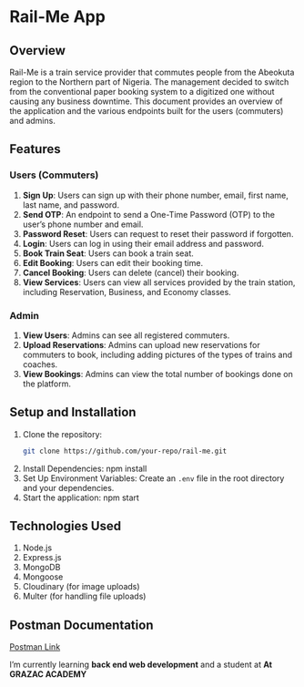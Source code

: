 # Rail-Me App

## Overview
Rail-Me is a train service provider that commutes people from the Abeokuta region to the Northern part of Nigeria. The management decided to switch from the conventional paper booking system to a digitized one without causing any business downtime. This document provides an overview of the application and the various endpoints built for the users (commuters) and admins.

## Features

### Users (Commuters)
1. **Sign Up**: Users can sign up with their phone number, email, first name, last name, and password.
2. **Send OTP**: An endpoint to send a One-Time Password (OTP) to the user’s phone number and email.
3. **Password Reset**: Users can request to reset their password if forgotten.
4. **Login**: Users can log in using their email address and password.
5. **Book Train Seat**: Users can book a train seat.
6. **Edit Booking**: Users can edit their booking time.
7. **Cancel Booking**: Users can delete (cancel) their booking.
8. **View Services**: Users can view all services provided by the train station, including Reservation, Business, and Economy classes.

### Admin
1. **View Users**: Admins can see all registered commuters.
2. **Upload Reservations**: Admins can upload new reservations for commuters to book, including adding pictures of the types of trains and coaches.
3. **View Bookings**: Admins can view the total number of bookings done on the platform.

## Setup and Installation

1. Clone the repository:
   ```sh
   git clone https://github.com/your-repo/rail-me.git
2. Install Dependencies:
   npm install
3. Set Up Environment Variables:
   Create an `.env` file in the root directory and your dependencies.
4. Start the application:
   npm start

## Technologies Used
1. Node.js
2. Express.js
3. MongoDB
4. Mongoose
5. Cloudinary (for image uploads)
6. Multer (for handling file uploads)

## Postman Documentation
[Postman Link](https://documenter.getpostman.com/view/32396301/2sA3Qv9BNS)

I’m currently learning **back end web development** and a student at **At GRAZAC ACADEMY**

   
     

